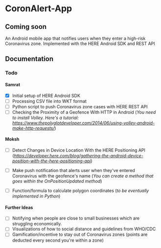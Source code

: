 # CoronAlert-App
## Coming soon
An Android mobile app that notifies users when they enter a high-risk Coronavirus zone. Implemented with the HERE Android SDK and REST API

## Documentation
### Todo
#### Samrat
- [x] Initial setup of HERE Android SDK
- [ ] Processing CSV file into WKT format
- [ ] Python script to push Coronavirus zone cases with HERE REST API
- [ ] Checking the Proximity of a Geofence With HTTP in Android (*You need to install Volley. Here's a tutorial: https://www.thepolyglotdeveloper.com/2014/06/using-volley-android-make-http-requests/*)

####  Moksh
- [ ] Detect Changes in Device Location With the HERE Positioning API (*https://developer.here.com/blog/gathering-the-android-device-position-with-the-here-positioning-api*)
- [ ] Make push notification that alerts user when they've entered Coronavirus with the geofence's name (*You can create a method that goes within the OnPositionUpdated method*)
- [ ] Function/formula to calculate polygon coordinates (*to be eventually implemented in Python*)


#### Further Ideas
- [ ] Notifying when people are close to small businesses which are struggling economically. 
- [ ] Visualizations of how to social distance and guidelines from WHO/CDC
- [ ] Gamification/incentive to stay out of Coronavirus zones (points are deducted every second you're within a zone)
